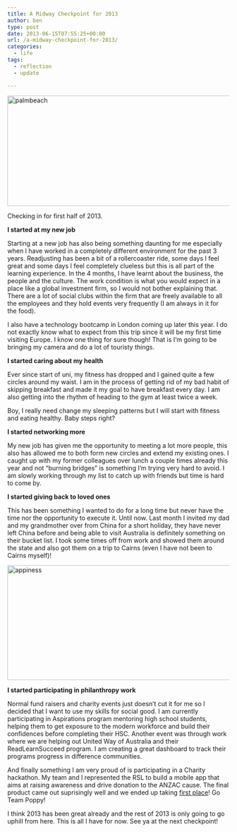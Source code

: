```yaml
---
title: A Midway Checkpoint for 2013
author: ben
type: post
date: 2013-06-15T07:55:25+00:00
url: /a-midway-checkpoint-for-2013/
categories:
  - life
tags:
  - reflection
  - update

---
```

<img src="http://hbish.com/wp-content/uploads/2014/05/palmbeach.jpg" alt="palmbeach" width="1170" height="250" class="alignnone size-full wp-image-57" srcset="https://hbish.com/wp-content/uploads/2014/05/palmbeach.jpg 1170w, https://hbish.com/wp-content/uploads/2014/05/palmbeach-300x64.jpg 300w, https://hbish.com/wp-content/uploads/2014/05/palmbeach-1024x218.jpg 1024w" sizes="(max-width: 1170px) 100vw, 1170px" />

Checking in for first half of 2013.

**I started at my new job**

Starting at a new job has also being something daunting for me especially when I have worked in a completely different environment for the past 3 years. Readjusting has been a bit of a rollercoaster ride, some days I feel great and some days I feel completely clueless but this is all part of the learning experience. In the 4 months, I have learnt about the business, the people and the culture. The work condition is what you would expect in a place like a global investment firm, so I would not bother explaining that. There are a lot of social clubs within the firm that are freely available to all the employees and they hold events very frequently (I am always in it for the food).

I also have a technology bootcamp in London coming up later this year. I do not exactly know what to expect from this trip since it will be my first time visiting Europe. I know one thing for sure though! That is I&#8217;m going to be bringing my camera and do a lot of touristy things.

**I started caring about my health**

Ever since start of uni, my fitness has dropped and I gained quite a few circles around my waist. I am in the process of getting rid of my bad habit of skipping breakfast and made it my goal to have breakfast every day. I am also getting into the rhythm of heading to the gym at least twice a week.

Boy, I really need change my sleeping patterns but I will start with fitness and eating healthy. Baby steps right?

**I started networking more**

My new job has given me the opportunity to meeting a lot more people, this also has allowed me to both form new circles and extend my existing ones. I caught up with my former colleagues over lunch a couple times already this year and not &#8220;burning bridges&#8221; is something I&#8217;m trying very hard to avoid. I am slowly working through my list to catch up with friends but time is hard to come by.

**I started giving back to loved ones**

This has been something I wanted to do for a long time but never have the time nor the opportunity to execute it. Until now. Last month I invited my dad and my grandmother over from China for a short holiday, they have never left China before and being able to visit Australia is definitely something on their bucket list. I took some times off from work and showed them around the state and also got them on a trip to Cairns (even I have not been to Cairns myself)!

<img src="http://hbish.com/wp-content/uploads/2014/05/appiness.jpg" alt="appiness" width="1170" height="260" class="alignnone size-full wp-image-58" srcset="https://hbish.com/wp-content/uploads/2014/05/appiness.jpg 1170w, https://hbish.com/wp-content/uploads/2014/05/appiness-300x66.jpg 300w, https://hbish.com/wp-content/uploads/2014/05/appiness-1024x227.jpg 1024w" sizes="(max-width: 1170px) 100vw, 1170px" />

**I started participating in philanthropy work**

Normal fund raisers and charity events just doesn&#8217;t cut it for me so I decided that I want to use my skills for social good. I am currently participating in Aspirations program mentoring high school students, helping them to get exposure to the modern workforce and build their confidences before completing their HSC. Another event was through work where we are helping out United Way of Australia and their ReadLearnSucceed program. I am creating a great dashboard to track their programs progress in difference communities.

And finally something I am very proud of is participating in a Charity hackathon. My team and I represented the RSL to build a mobile app that aims at raising awareness and drive donation to the ANZAC cause. The final product came out suprisingly well and we ended up taking [first place][1]! Go Team Poppy!

I think 2013 has been great already and the rest of 2013 is only going to go uphill from here. This is all I have for now. See ya at the next checkpoint!

 [1]: http://www.telstracrowdsupport.com/t5/SYDNEY-APPINESS-HACKATHON/Sydney-Hackathon-Winners-announced/ba-p/161076